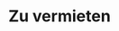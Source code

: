---
title: Zu vermieten
menu: main
menu:
  main:
    weight: 4

description: Wir vermieten Jetskis und Apartments im Zentrum von Balestrand. Perfekt für kurze Tagesausflüge in die Umgebung.

intro: Hier finden Sie eine Übersicht unserer Mietangebote. Auch mit Mietwagen oder Vorschlägen für schöne Tagesausflüge in die Umgebung sind wir behilflich. Senden Sie eine Anfrage per E-Mail oder bei Buchung eines unserer Apartments.

items:
- title: Apartments
  desc: Wir vermieten Apartments im Zentrum von Balestrand. Perfekt für kurze Aufenthalte in Balestrand.
  images: 
    - src: /images/holmen.jpg
    - src: /images/IMG_9845-HDR.jpg
    - src: /images/IMG_9826.jpg
    - src: /images/IMG_9817-HDR.jpg
  
  link: 
    href: /de/leiligheter
    text: Sehen Sie hier unsere Wohnungen

- title: Jet-Ski
  desc: 2 stk Sea-Doo SPARK TRIXX 2 persönliche Jetskis zum Mieten im Zentrum von Balestrand. Kontaktieren Sie uns für eine Reservierung.
  images:
    - src: /images/jetski/IMG_0834.jpg
    - src: /images/jetski/IMG_0606.jpg
    - src: /images/jetski/IMG_0816.jpg
  price: "2 Stunden: NOK 1400 - 4 Stunden: NOK 1900 - Preis kann verhandelt werden, wenn kürzere / längere Zeiten gewünscht werden."

---